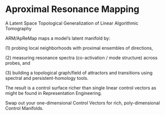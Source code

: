 # Aproximal Resonance Mapping
A Latent Space Topological Generalization of Linear Algorithmic Tomography

ARM/ApReMap maps a model’s latent manifold by:

(1) probing local neighborhoods with proximal ensembles of directions, 

(2) measuring resonance spectra (co-activation / mode structure) across probes, and 

(3) building a topological graph/field of attractors and transitions using spectral and persistent-homology tools. 

The result is a control surface richer than single linear control vectors as might be found in Representation Engineering.

Swap out your one-dimensional Control Vectors for rich, poly-dimensional Control Manifolds.
